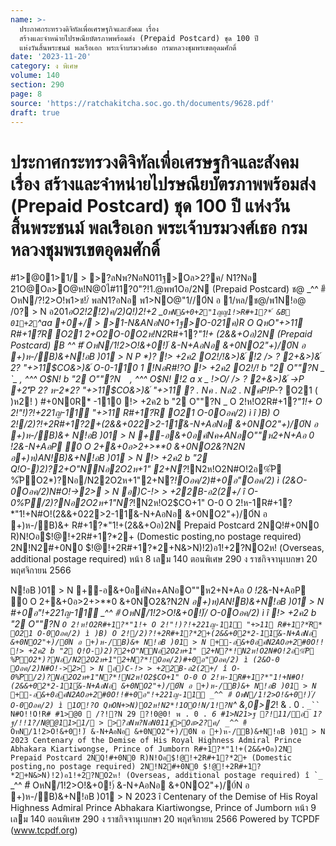 ```yaml
---
name: >-
  ประกาศกระทรวงดิจิทัลเพื่อเศรษฐกิจและสังคม เรื่อง
  สร้างและจำหน่ายไปรษณียบัตรภาพพร้อมส่ง (Prepaid Postcard) ชุด 100 ปี
  แห่งวันสิ้นพระชนม์ พลเรือเอก พระเจ้าบรมวงศ์เธอ กรมหลวงชุมพรเขตอุดมศักดิ์
date: '2023-11-20'
category: ง พิเศษ
volume: 140
section: 290
page: 8
source: 'https://ratchakitcha.soc.go.th/documents/9628.pdf'
draft: true
---
```


# ประกาศกระทรวงดิจิทัลเพื่อเศรษฐกิจและสังคม เรื่อง สร้างและจำหน่ายไปรษณียบัตรภาพพร้อมส่ง (Prepaid Postcard) ชุด 100 ปี แห่งวันสิ้นพระชนม์ พลเรือเอก พระเจ้าบรมวงศ์เธอ กรมหลวงชุมพรเขตอุดมศักดิ์

#1>@01>1/ > >?ลNพ?NอN011ฐ>Oล>2?ค/ N1?Nอ 21O@Oล>O@ห!N@0ไ#11?0"?!1.@พพ1Oอ/2N (Prepaid Postcard) ช@ _^^ #ี OหN/?!2>O!พ1>ช!/์ พลN1?อNอ พ1>NO@"1//0์N อ 1/หล/ช@/พ1N!อ@ /0? > N อ201*อO2!2!2)ค/2)Q!)2!+2 _` OหN&+0+2"1ญญ1!>R#+1?*์ &B 01+2 `^aa +0+/ > >1-N&ANอN0+1ฐ>O-021ค)R O QหO"+>11 R#+1?*์R* O21 2+O2O-0O2ห!N2*R#+1?*"1!+ (2&&+Oอ)2N (Prepaid Postcard) B _^^ #ี OหN/1!2>O!&+0!)์ &-N+AอNอ &+0NO2"+)/0์N อ +)ห-/B)&+N!อB )01 > N P *)? !> +2ค2 O2!/!&>)&์ !2 /> ? 2+&>)&์ 2? "+>11$CO&>)&์ O-0-110 1 !NอR#!?O !> +2ค2 O2!/! b "2 O""?N _ `_ , ^^^ O$N! b "2 O""?N ` `_ , ^^^ O$N! !2 a x _ !>O/ /> ? 2+&>)&์ ->P +2'ีP 2? ห-2*2? "+>11$CO&>)&์ "+>11 ? . Nค . Nอ2 . NคP!P-*? O21 ( )ห2! ) #+0N0R* -110 !> +2ค2 b "2 O""?N _ O 2!ห!O2R#+1?*"1!+ O 2!"!)?!+221ญ-11์ "+>11 R#+1?*์R* O21 O-0Oอค/2) ì î )B) O 2!/2)?!+2R#+1?*2+(2&&+022>2-11์&-N+AอNอ &+0NO2"+)/0์N อ +)ห-/B)&+ N!อB )01 > N +-อ&+0อค์Nค+ANอO""ห2+N+Aอ *0 !2*&-N+AอP 0 O 2+&+0อ>2+>**0 &+0NO2&?N*2N อ+)ห)AN!B)&+N!อB )01 > N !> +2ค2 b "2 Q!O-)2)?2+O"NNอ2O2ห+1" 2+N?*!N2ห!O2N#O!2อ%ัP %ัPO2*)?Nอ/N22O2ห+1"2+N?*!Oอค/2)#+0อ"Oอค/2) ì (2&O-0Oอค/2)N#O!->2> > N อ)C-!> > +22B-อ2(2+/ î O-0%ัP/2)?Nอ2O2ห+1"N?*!N2ห!O2$CO+1" O-0 O 2!ห-1R#+1?*"1!+N#O!(2&&+022>2-11์&-N+AอNอ &+0NO2"+)/0์N อ +)ห-/B)&+ R#+1?*"1!+(2&&+Oอ)2N Prepaid Postcard 2NQ!#+0N0 R)N!Oอ$!@!+2R#+1?*2+ (Domestic posting,no postage required) 2N!N2#+0N0 $!@!+2R#+1?*2+N&>N)!2)อ1!+2?NO2ห! (Overseas, additional postage required) หน้า 8 เลม 140 ตอนพิเศษ 290 ง ราชกิจจานุเบกษา 20 พฤศจิกายน 2566

N!อB )01 > N +-อ&+0อค์Nค+ANอO""ห2+N+Aอ *0 !2*&-N+AอP 0 O 2+&+0อ>2+>**0 &+0NO2&?N*2N อ+)ห)AN!B)&+N!อB )01 > N #+0อ"!+221ญ-11์ _^^ #ี OหN/1!2>O!&+0!)์/ O-0Oอค/2) ì î !> +2ค2 b "2 O""?N ` O 2!ห!O2R#+1?*"1!+ O 2!"!)?!+221ญ-11์ "+>11 R#+1?*์R* O21 O-0Oอค/2) ì )B) O 2!/2)?!+2R#+1?*2+(2&&+02*2-11์&-N+AอNอ &+0NO2"+)/0์N อ +)ห-/B)&+ N!อB )01 > N +-อ&+0อค์N2AOอ+2#0O!! !> +2ค2 b "2 Q!O-)2)?2+O"NNอ2O2ห+1" 2+N?*!N2ห!O2N#O!2อ%ัP %ัPO2*)?Nอ/N22O2ห+1"2+N?*!Oอค/2)#+0อ"Oอค/2) ì (2&O-0 Oอค/2)N#O!->2> > N อ)C-!> > +22B-อ2(2+/ î O-0%ัP/2)?Nอ2O2ห+1"N?*!N2ห!O2$CO+1" O-0 O 2!ห-1R#+1?*"1!+N#O!(2&&+02*2-11์&-N+AอNอ &+0NO2"+)/0์N อ +)ห-/B)&+ N!อB )01 > N +-อ&+0อค์N2AOอ+2#0O!!#+0อ"!+221ญ-11์ _^^ #ี OหN/1!2>O!&+0!)์/ O-0Oอค/2) ì 1O!?O QหON+>N)O2ห!N2*!1OO!N/1!?N `^ &,0>2*! & . 0 . `_`` N#O!!O!R# #1>@0  /?!?N 29 ?!0@0! พ . 0 . `_` 6 #1>N21>ฐ ?!11/อ 1?ฐ/!!1?/N@@11>1/ > >?ลNพ?NอN011ฐ>Oล>2?ค/ `_`` _^^ #ี OหN/1!2>O!&+0!)์ &-N+AอNอ &+0NO2"+)/0์N อ +)ห-/B)&+N!อB )01 > N 2023 Centenary of the Demise of His Royal Highness Admiral Prince Abhakara Kiartiwongse, Prince of Jumborn R#+1?*"1!+(2&&+Oอ)2N Prepaid Postcard 2NQ!#+0N0 R)N!Oอ$!@!+2R#+1?*2+ (Domestic posting,no postage required) 2N!N2#+0N0 $!@!+2R#+1?*2+N&>N)!2)อ1!+2?NO2ห! (Overseas, additional postage required) î `_`` _^^ #ี OหN/1!2>O!&+0!)์ &-N+AอNอ &+0NO2"+)/0์N อ +)ห-/B)&+N!อB )01 > N 2023 î Centenary of the Demise of His Royal Highness Admiral Prince Abhakara Kiartiwongse, Prince of Jumborn หน้า 9 เลม 140 ตอนพิเศษ 290 ง ราชกิจจานุเบกษา 20 พฤศจิกายน 2566 Powered by TCPDF (www.tcpdf.org)
